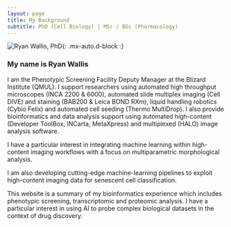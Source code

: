 ```yaml
---
layout: page
title: My Background
subtitle: PhD (Cell Biology) | MSc / BSc (Pharmacology)
---
```

![Ryan Wallis, PhD](https://RyanJWallis.github.io/assets/img/Ryan_2.jpg){: .mx-auto.d-block :}

### My name is Ryan Wallis

I am the Phenotypic Screening Facility Deputy Manager at the Blizard Institute (QMUL). I support researchers using automated high throughput microscopes (INCA 2200 & 6000), automated slide multiplex imaging (Cell DIVE) and staining (BAB200 & Leica BOND RXm), liquid handling robotics (Cybio Felix) and automated cell seeding (Thermo MultiDrop). I also provide bioinformatics and data analysis support using automated high-content (Developer ToolBox, INCarta, MetaXpress) and multiplexed (HALO) image analysis software. 

I have a particular interest in integrating machine learning within high-content imaging workflows with a focus on multiparametric morphological analysis.

I am also developing cutting-edge machine-learning pipelines to exploit high-content imaging data for senescent cell classification.

This website is a summary of my bioinformatics experience which includes phenotypic screening, transcriptomic and proteomic analysis. I have a particular interest in using AI to probe complex biological datasets in the context of drug discovery. 
